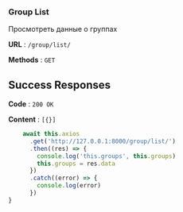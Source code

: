 ### Group List

Просмотреть данные о группах

**URL** : `/group/list/`

**Methods** : `GET`

## Success Responses

**Code** : `200 OK`

**Content** : `[{}]`

```javascript
    await this.axios
      .get('http://127.0.0.1:8000/group/list/')
      .then((res) => {
        console.log('this.groups', this.groups)
        this.groups = res.data
      })
      .catch((error) => {
        console.log(error)
      })
}
```
